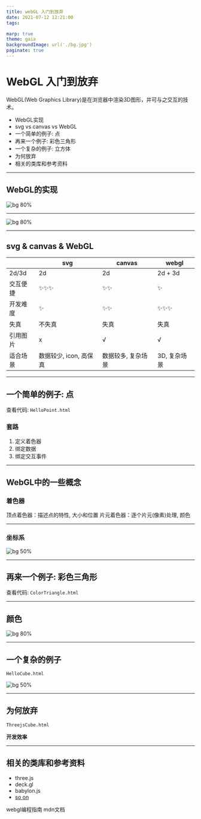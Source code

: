 ```yaml
---
title: webGL 入门到放弃
date: 2021-07-12 12:21:00
tags:

marp: true
theme: gaia
backgroundImage: url('./bg.jpg')
paginate: true
---
```


# WebGL 入门到放弃

WebGL(Web Graphics Library)是在浏览器中渲染3D图形，并可与之交互的技术。

* WebGL实现
* svg vs canvas vs WebGL
* 一个简单的例子: 点
* 再来一个例子: 彩色三角形
* 一个复杂的例子: 立方体
* 为何放弃
* 相关的类库和参考资料


<!-- more -->

---

## WebGL的实现

![bg 80%](./1.render.png)

---
![bg 80%](./2.history.png)

---
## svg & canvas & WebGL
|            | svg                    | canvas             | webgl        |
| ---------- | ---------------------- | ------------------ | ------------ |
| 2d/3d      | 2d                     | 2d                 | 2d + 3d      |
| 交互便捷 | ✨✨✨                    | ✨✨                 | ✨            |
| 开发难度   | ✨                      | ✨✨                 | ✨✨✨          |
| 失真       | 不失真                 | 失真               | 失真         |
| 引用图片   | x                      | √                  | √            |
| 适合场景   | 数据较少, icon, 高保真 | 数据较多, 复杂场景 | 3D, 复杂场景 |

<!-- 
  svg例子 https://codepen.io/arcticben/pen/zZaRqQ
  canvas例子 https://codepen.io/arcticben/pen/OWYyeo
-->

---
## 一个简单的例子: 点

查看代码: `HelloPoint.html`

### 套路
1. 定义着色器
2. 绑定数据
3. 绑定交互事件

--- 
## WebGL中的一些概念

### 着色器
  顶点着色器：描述点的特性, 大小和位置
  片元着色器：逐个片元(像素)处理, 颜色

<!--
  要使用webgl必须使用着色器, 在js中以字符串的形式声明
  着色器有两种
  实际是一种叫做glsl es的语言
-->

---

### 坐标系
![bg 50%](./coord.png)

<!-- 
  canvas中坐标系是二维的, 左上角为(0,0)
  WebGL中的坐标系是三维的, 坐标原点在中间. 右手坐标系
-->

---
## 再来一个例子: 彩色三角形 

查看代码: `ColorTriangle.html`


---
## 颜色

![bg 80%](./varying.jpg)

--- 
## 一个复杂的例子

`HelloCube.html`

![bg 50%](./cube.png)

---

## 为何放弃
`ThreejsCube.html`

**开发效率**

---

## 相关的类库和参考资料

- three.js
- deck.gl
- babylon.js
- [so on](https://gist.github.com/dmnsgn/76878ba6903cf15789b712464875cfdc)


webgl编程指南
mdn文档
